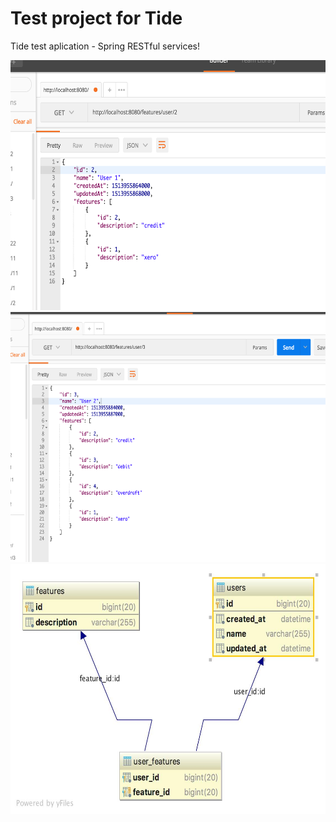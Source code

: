 # Test project for Tide
Tide test aplication - Spring RESTful services!

<img src="https://github.com/jeck7/tide-test/blob/master/src/main/resources/Screen1.png" width="600" height="400" />

<img src="https://github.com/jeck7/tide-test/blob/master/src/main/resources/Screen2.png" width="600" height="400" />

<img src="https://github.com/jeck7/tide-test/blob/master/src/main/resources/tide_demo.jpg" width="600" height="400" />





